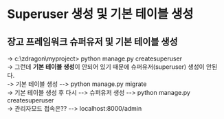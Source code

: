 # Superuser 생성 및 기본 테이블 생성

## 장고 프레임워크 슈퍼유저 및 기본 테이블 생성

  -> c:\zdragon\myproject> python manage.py createsuperuser  
  -> 그런데 **기본 테이블 생성**이 안되어 있기 때문에 슈퍼유저(superuser) 생성이 안된다.  
  -> 기본 테이블 생성 --> python manage.py migrate  
  -> 기본 테이블 생성 후 다시 --> 슈퍼유저 생성 --> python manage.py createsuperuser  
  -> 관리자모드 접속은?? -->  localhost:8000/admin
